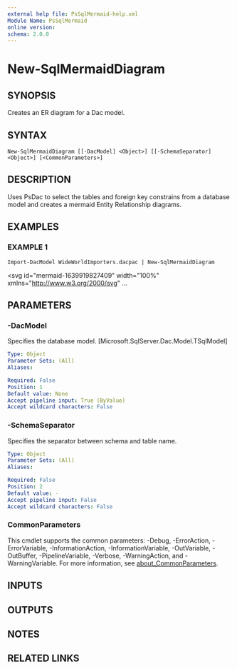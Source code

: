 ```yaml
---
external help file: PsSqlMermaid-help.xml
Module Name: PsSqlMermaid
online version:
schema: 2.0.0
---
```


# New-SqlMermaidDiagram

## SYNOPSIS
Creates an ER diagram for a Dac model.

## SYNTAX

```
New-SqlMermaidDiagram [[-DacModel] <Object>] [[-SchemaSeparator] <Object>] [<CommonParameters>]
```

## DESCRIPTION
Uses PsDac to select the tables and foreign key constrains from a database model and creates a mermaid Entity Relationship diagrams.

## EXAMPLES

### EXAMPLE 1
```
Import-DacModel WideWorldImporters.dacpac | New-SqlMermaidDiagram
```

\<svg id="mermaid-1639919827409" width="100%" xmlns="http://www.w3.org/2000/svg" ...

## PARAMETERS

### -DacModel
Specifies the database model.
\[Microsoft.SqlServer.Dac.Model.TSqlModel\]

```yaml
Type: Object
Parameter Sets: (All)
Aliases:

Required: False
Position: 1
Default value: None
Accept pipeline input: True (ByValue)
Accept wildcard characters: False
```

### -SchemaSeparator
Specifies the separator between schema and table name.

```yaml
Type: Object
Parameter Sets: (All)
Aliases:

Required: False
Position: 2
Default value: -
Accept pipeline input: False
Accept wildcard characters: False
```

### CommonParameters
This cmdlet supports the common parameters: -Debug, -ErrorAction, -ErrorVariable, -InformationAction, -InformationVariable, -OutVariable, -OutBuffer, -PipelineVariable, -Verbose, -WarningAction, and -WarningVariable. For more information, see [about_CommonParameters](http://go.microsoft.com/fwlink/?LinkID=113216).

## INPUTS

## OUTPUTS

## NOTES

## RELATED LINKS
